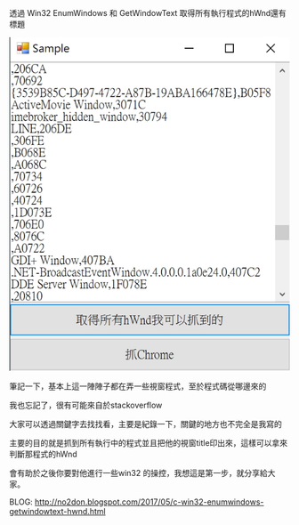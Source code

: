 透過 Win32 EnumWindows 和 GetWindowText 取得所有執行程式的hWnd還有標題

![alt 預覽](https://github.com/donma/GetAllWindowsHwnd/blob/master/sample.jpg?raw=true)

筆記一下，基本上這一陣陣子都在弄一些視窗程式，至於程式碼從哪邊來的

我也忘記了，很有可能來自於stackoverflow 

大家可以透過關鍵字去找找看，主要是紀錄一下，關鍵的地方也不完全是我寫的

主要的目的就是抓到所有執行中的程式並且把他的視窗title印出來，這樣可以拿來判斷那程式的hWnd 

會有助於之後你要對他進行一些win32 的操控，我想這是第一步，就分享給大家。

BLOG:
http://no2don.blogspot.com/2017/05/c-win32-enumwindows-getwindowtext-hwnd.html
